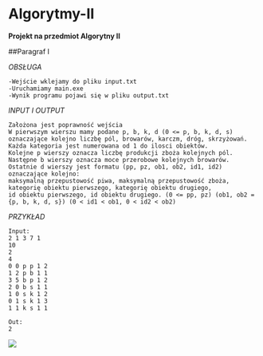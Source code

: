 # Algorytmy-II
**Projekt na przedmiot Algorytny II**

##Paragraf I

*OBSŁUGA*

    -Wejście wklejamy do pliku input.txt
    -Uruchamiamy main.exe
    -Wynik programu pojawi się w pliku output.txt

*INPUT I OUTPUT*

    Założona jest poprawność wejścia
    W pierwszym wierszu mamy podane p, b, k, d (0 <= p, b, k, d, s) oznaczające kolejno liczbę pól, browarów, karczm, dróg, skrzyżowań.
    Każda kategoria jest numerowana od 1 do ilosci obiektów.
    Kolejne p wierszy oznacza liczbę produkcji zboża kolejnych pól.
    Następne b wierszy oznacza moce przerobowe kolejnych browarów.
    Ostatnie d wierszy jest formatu (pp, pz, ob1, ob2, id1, id2) oznaczające kolejno:
    maksymalną przepustowość piwa, maksymalną przepustowość zboża, kategorię obiektu pierwszego, kategorię obiektu drugiego,
    id obiektu pierwszego, id obiektu drugiego. (0 <= pp, pz) (ob1, ob2 = {p, b, k, d, s}) (0 < id1 < ob1, 0 < id2 < ob2)
 
*PRZYKŁAD*

```
Input:
2 1 3 7 1
10
2
4
0 0 p p 1 2
1 2 p b 1 1
3 5 b p 1 2
2 0 b s 1 1
1 0 s k 1 2
0 1 s k 1 3
1 1 k s 1 1

Out:
2
```

![](https://i.imgur.com/MPVHWMj.png)
